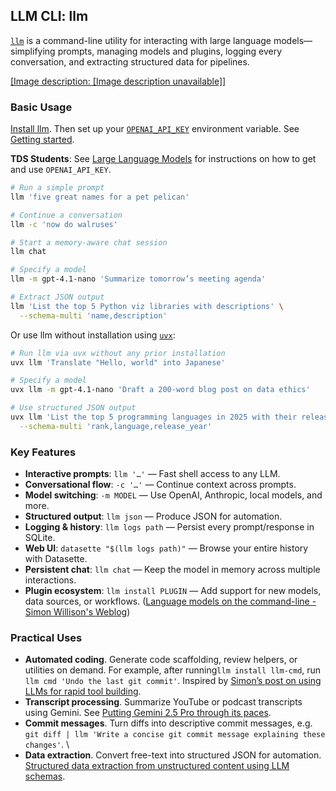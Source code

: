 ## LLM CLI: llm

[`llm`](https://pypi.org/project/llm) is a command-line utility for interacting with large language models—simplifying prompts, managing models and plugins, logging every conversation, and extracting structured data for pipelines.

[[Image description: [Image description unavailable]]](https://youtu.be/QUXQNi6jQ30?t=100)

### Basic Usage

[Install llm](https://github.com/simonw/llm#installation). Then set up your [`OPENAI_API_KEY`](https://platform.openai.com/api-keys) environment variable. See [Getting started](https://github.com/simonw/llm?tab=readme-ov-file#getting-started).

**TDS Students**: See [Large Language Models](large-language-models.md) for instructions on how to get and use `OPENAI_API_KEY`.

```bash
# Run a simple prompt
llm 'five great names for a pet pelican'

# Continue a conversation
llm -c 'now do walruses'

# Start a memory-aware chat session
llm chat

# Specify a model
llm -m gpt-4.1-nano 'Summarize tomorrow’s meeting agenda'

# Extract JSON output
llm 'List the top 5 Python viz libraries with descriptions' \
  --schema-multi 'name,description'
```

Or use llm without installation using [`uvx`](uv.md):

```bash
# Run llm via uvx without any prior installation
uvx llm 'Translate "Hello, world" into Japanese'

# Specify a model
uvx llm -m gpt-4.1-nano 'Draft a 200-word blog post on data ethics'

# Use structured JSON output
uvx llm 'List the top 5 programming languages in 2025 with their release years' \
  --schema-multi 'rank,language,release_year'
```

### Key Features

- **Interactive prompts**: `llm '…'` — Fast shell access to any LLM.
- **Conversational flow**: `-c '…'` — Continue context across prompts.
- **Model switching**: `-m MODEL` — Use OpenAI, Anthropic, local models, and more.
- **Structured output**: `llm json` — Produce JSON for automation.
- **Logging &amp; history**: `llm logs path` — Persist every prompt/response in SQLite.
- **Web UI**: `datasette "$(llm logs path)"` — Browse your entire history with Datasette.
- **Persistent chat**: `llm chat` — Keep the model in memory across multiple interactions.
- **Plugin ecosystem**: `llm install PLUGIN` — Add support for new models, data sources, or workflows. ([Language models on the command-line - Simon Willison's Weblog](https://simonwillison.net/2024/Jun/17/cli-language-models/?utm_source=chatgpt.com))

### Practical Uses

- **Automated coding**. Generate code scaffolding, review helpers, or utilities on demand. For example, after running`llm install llm-cmd`, run `llm cmd 'Undo the last git commit'`. Inspired by [Simon’s post on using LLMs for rapid tool building](https://simonwillison.net/2025/Mar/11/using-llms-for-code/).
- **Transcript processing**. Summarize YouTube or podcast transcripts using Gemini. See [Putting Gemini 2.5 Pro through its paces](https://www.macstories.net/mac/llm-youtube-transcripts-with-claude-and-gemini-in-shortcuts/).
- **Commit messages**. Turn diffs into descriptive commit messages, e.g. `git diff | llm 'Write a concise git commit message explaining these changes'`. \
- **Data extraction**. Convert free-text into structured JSON for automation. [Structured data extraction from unstructured content using LLM schemas](https://simonwillison.net/2025/Feb/28/llm-schemas/).
